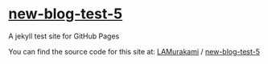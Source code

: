 # [new-blog-test-5](http://lamurakami.github.io/new-blog-test-5/)

A jekyll test site for GitHub Pages

You can find the source code for this site at:
[LAMurakami](https://github.com/LAMurakami) /
[new-blog-test-5](https://github.com/LAMurakami/new-blog-test-5)
